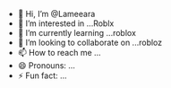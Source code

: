 - 👋 Hi, I’m @Lameeara
- 👀 I’m interested in ...Roblx
- 🌱 I’m currently learning ...roblox
- 💞️ I’m looking to collaborate on ...robloz
- 📫 How to reach me ...
- 😄 Pronouns: ...
- ⚡ Fun fact: ...

<!---
Lameeara/Lameeara is a ✨ special ✨ repository because its `README.md` (this file) appears on your GitHub profile.
You can click the Preview link to take a look at your changes.
--->
